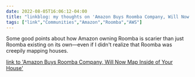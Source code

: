 ---date: 2022-08-05T16:06:12-04:00title: "linkblog: my thoughts on 'Amazon Buys Roomba Company, Will Now Map Inside of Your House'"tags: ["link","Communities","Amazon","Roomba","AWS"]---Some good points about how Amazon owning Roomba is scarier than just Roomba existing on its own—even if I didn't realize that Roomba was creepily mapping houses. [link to 'Amazon Buys Roomba Company, Will Now Map Inside of Your House'](https://www.vice.com/en/article/y3pp8y/amazon-buys-roomba-company-will-now-map-inside-of-your-house)